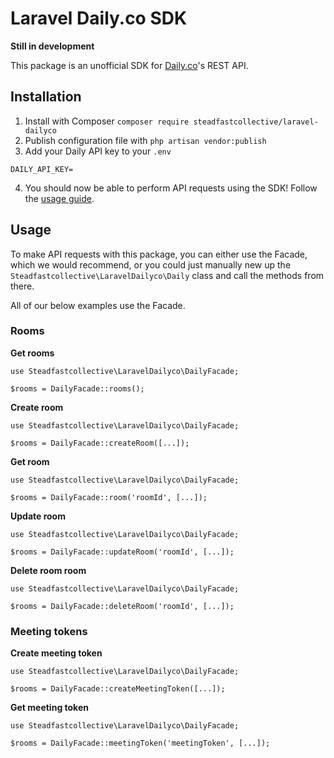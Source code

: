 # Laravel Daily.co SDK

**Still in development**

This package is an unofficial SDK for [Daily.co](https://daily.co)'s REST API.

## Installation

1. Install with Composer `composer require steadfastcollective/laravel-dailyco`
2. Publish configuration file with `php artisan vendor:publish`
3. Add your Daily API key to your `.env`

```
DAILY_API_KEY=
```
4. You should now be able to perform API requests using the SDK! Follow the [usage guide](#usage).

## Usage

To make API requests with this package, you can either use the Facade, which we would recommend, or you could just manually new up the `Steadfastcollective\LaravelDailyco\Daily` class and call the methods from there.

All of our below examples use the Facade.

### Rooms

**Get rooms**
```
use Steadfastcollective\LaravelDailyco\DailyFacade;

$rooms = DailyFacade::rooms();
```

**Create room**
```
use Steadfastcollective\LaravelDailyco\DailyFacade;

$rooms = DailyFacade::createRoom([...]);
```

**Get room**
```
use Steadfastcollective\LaravelDailyco\DailyFacade;

$rooms = DailyFacade::room('roomId', [...]);
```

**Update room**
```
use Steadfastcollective\LaravelDailyco\DailyFacade;

$rooms = DailyFacade::updateRoom('roomId', [...]);
```

**Delete room room**
```
use Steadfastcollective\LaravelDailyco\DailyFacade;

$rooms = DailyFacade::deleteRoom('roomId', [...]);
```

### Meeting tokens

**Create meeting token**
```
use Steadfastcollective\LaravelDailyco\DailyFacade;

$rooms = DailyFacade::createMeetingToken([...]);
```

**Get meeting token**
```
use Steadfastcollective\LaravelDailyco\DailyFacade;

$rooms = DailyFacade::meetingToken('meetingToken', [...]);
```
